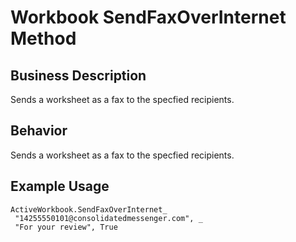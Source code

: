 # Workbook SendFaxOverInternet Method

## Business Description
Sends a worksheet as a fax to the specfied recipients.

## Behavior
Sends a worksheet as a fax to the specfied recipients.

## Example Usage
```vba
ActiveWorkbook.SendFaxOverInternet_ 
 "14255550101@consolidatedmessenger.com", _ 
 "For your review", True
```